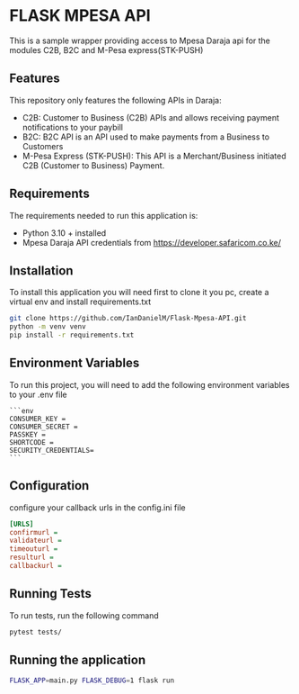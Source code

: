 # FLASK MPESA API

This is a sample wrapper providing access to Mpesa Daraja api for the modules C2B, B2C and M-Pesa express(STK-PUSH)

## Features

This repository only features the following APIs in Daraja:

- C2B:  Customer to Business (C2B) APIs and allows receiving payment notifications to your paybill
- B2C: B2C API is an API used to make payments from a Business to Customers
- M-Pesa Express (STK-PUSH): This API is a Merchant/Business initiated C2B (Customer to Business) Payment.

## Requirements

The requirements needed to run this application is:

- Python 3.10 + installed
- Mpesa Daraja API credentials from https://developer.safaricom.co.ke/

## Installation
To install this application you will need first to clone it you pc, create a virtual env and install requirements.txt

```bash
git clone https://github.com/IanDanielM/Flask-Mpesa-API.git
python -m venv venv
pip install -r requirements.txt
```

## Environment Variables

To run this project, you will need to add the following environment variables to your .env file

    ```env
    CONSUMER_KEY = 
    CONSUMER_SECRET = 
    PASSKEY = 
    SHORTCODE = 
    SECURITY_CREDENTIALS= 
    ```

## Configuration

configure your callback urls in the config.ini file

  ```ini
  [URLS]
  confirmurl = 
  validateurl = 
  timeouturl = 
  resulturl = 
  callbackurl = 
  ```

## Running Tests

To run tests, run the following command

```bash
pytest tests/
```

## Running the application

```bash
FLASK_APP=main.py FLASK_DEBUG=1 flask run
```
